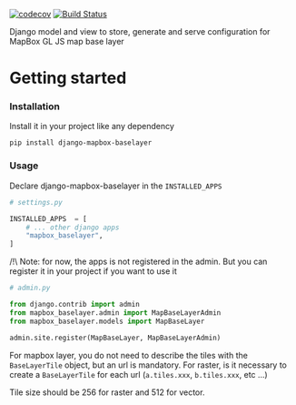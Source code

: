 [![codecov](https://codecov.io/gh/makinacorpus/django-mapbox-baselayer/branch/master/graph/badge.svg)](https://codecov.io/gh/makinacorpus/django-mapbox-baselayer)
[![Build Status](https://travis-ci.org/makinacorpus/django-mapbox-baselayer.svg?branch=master)](https://travis-ci.org/makinacorpus/django-mapbox-baselayer)


Django model and view to store, generate and serve configuration for MapBox GL JS map base layer


# Getting started
### Installation
Install it in your project like any dependency
```
pip install django-mapbox-baselayer
```

### Usage
Declare django-mapbox-baselayer in the `INSTALLED_APPS`
```py
# settings.py

INSTALLED_APPS  = [
    # ... other django apps
    "mapbox_baselayer",
]
```

/!\ Note: for now, the apps is not registered in the admin. But you can register it in your project if you want to use it
```py
# admin.py

from django.contrib import admin
from mapbox_baselayer.admin import MapBaseLayerAdmin
from mapbox_baselayer.models import MapBaseLayer

admin.site.register(MapBaseLayer, MapBaseLayerAdmin)
```

For mapbox layer, you do not need to describe the tiles with the `BaseLayerTile` object, but an url is mandatory. For raster, is it necessary to create a `BaseLayerTile` for each url (`a.tiles.xxx`, `b.tiles.xxx`, etc ...)

Tile size should be 256 for raster and 512 for vector.
